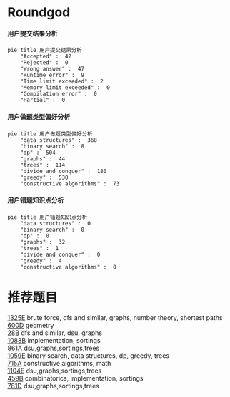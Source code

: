 # Roundgod

<!-- tabs:start -->



#### **用户提交结果分析**

```mermaid
pie title 用户提交结果分析
    "Accepted" :  42
    "Rejected" :  0
    "Wrong answer" :  47
    "Runtime error" :  9
    "Time limit exceeded" :  2
    "Memory limit exceeded" :  0
    "Compilation error" :  0
    "Partial" :  0
```

#### **用户做题类型偏好分析**

```mermaid
pie title 用户做题类型偏好分析
    "data structures" :  368
    "binary search" :  8
    "dp" :  504
    "graphs" :  44
    "trees" :  114
    "divide and conquer" :  180
    "greedy" :  530
    "constructive algorithms" :  73
```
#### **用户错题知识点分析**

```mermaid
pie title 用户错题知识点分析
    "data structures" :  0
    "binary search" :  0
    "dp" :  0
    "graphs" :  32
    "trees" :  1
    "divide and conquer" :  0
    "greedy" :  4
    "constructive algorithms" :  0
```



<!-- tabs:end -->
# 推荐题目
[1325E](https://codeforces.com/contest/1325/problem/E)		brute force,
                        dfs and similar,
                        graphs,
                        number theory,
                        shortest paths		  
[600D](https://codeforces.com/contest/600/problem/D)		geometry		  
[28B](https://codeforces.com/contest/28/problem/B)		dfs and similar,
                        dsu,
                        graphs		  
[1088B](https://codeforces.com/contest/1088/problem/B)		implementation,
                        sortings		  
[861A](https://codeforces.com/contest/861/problem/A)		dsu,graphs,sortings,trees		  
[1059E](https://codeforces.com/contest/1059/problem/E)		binary search,
                        data structures,
                        dp,
                        greedy,
                        trees		  
[715A](https://codeforces.com/contest/715/problem/A)		constructive algorithms,
                        math		  
[1104E](https://codeforces.com/contest/1104/problem/E)		dsu,graphs,sortings,trees		  
[459B](https://codeforces.com/contest/459/problem/B)		combinatorics,
                        implementation,
                        sortings		  
[781D](https://codeforces.com/contest/781/problem/D)		dsu,graphs,sortings,trees		  
